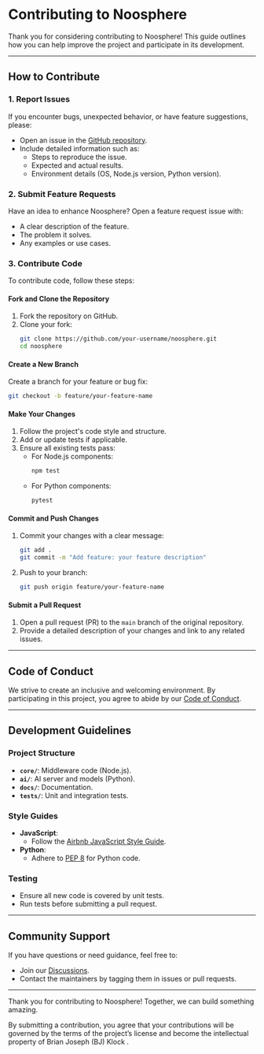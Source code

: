 # Contributing to Noosphere

Thank you for considering contributing to Noosphere! This guide outlines how you can help improve the project and participate in its development.

---

## How to Contribute

### 1. **Report Issues**
If you encounter bugs, unexpected behavior, or have feature suggestions, please:
- Open an issue in the [GitHub repository](https://github.com/kojibai/noosphere/issues).
- Include detailed information such as:
  - Steps to reproduce the issue.
  - Expected and actual results.
  - Environment details (OS, Node.js version, Python version).

### 2. **Submit Feature Requests**
Have an idea to enhance Noosphere? Open a feature request issue with:
- A clear description of the feature.
- The problem it solves.
- Any examples or use cases.

### 3. **Contribute Code**
To contribute code, follow these steps:

#### Fork and Clone the Repository
1. Fork the repository on GitHub.
2. Clone your fork:
   ```bash
   git clone https://github.com/your-username/noosphere.git
   cd noosphere
   ```

#### Create a New Branch
Create a branch for your feature or bug fix:
```bash
git checkout -b feature/your-feature-name
```

#### Make Your Changes
1. Follow the project's code style and structure.
2. Add or update tests if applicable.
3. Ensure all existing tests pass:
   - For Node.js components:
     ```bash
     npm test
     ```
   - For Python components:
     ```bash
     pytest
     ```

#### Commit and Push Changes
1. Commit your changes with a clear message:
   ```bash
   git add .
   git commit -m "Add feature: your feature description"
   ```
2. Push to your branch:
   ```bash
   git push origin feature/your-feature-name
   ```

#### Submit a Pull Request
1. Open a pull request (PR) to the `main` branch of the original repository.
2. Provide a detailed description of your changes and link to any related issues.

---

## Code of Conduct
We strive to create an inclusive and welcoming environment. By participating in this project, you agree to abide by our [Code of Conduct](CODE_OF_CONDUCT.md).

---

## Development Guidelines

### Project Structure
- **`core/`**: Middleware code (Node.js).
- **`ai/`**: AI server and models (Python).
- **`docs/`**: Documentation.
- **`tests/`**: Unit and integration tests.

### Style Guides
- **JavaScript**:
  - Follow the [Airbnb JavaScript Style Guide](https://github.com/airbnb/javascript).
- **Python**:
  - Adhere to [PEP 8](https://pep8.org/) for Python code.

### Testing
- Ensure all new code is covered by unit tests.
- Run tests before submitting a pull request.

---

## Community Support
If you have questions or need guidance, feel free to:
- Join our [Discussions](https://github.com/kojibai/noosphere/discussions).
- Contact the maintainers by tagging them in issues or pull requests.

---

Thank you for contributing to Noosphere! Together, we can build something amazing.

By submitting a contribution, you agree that your contributions will be governed by the terms of the project’s license and become the intellectual property of Brian Joseph (BJ) Klock .

